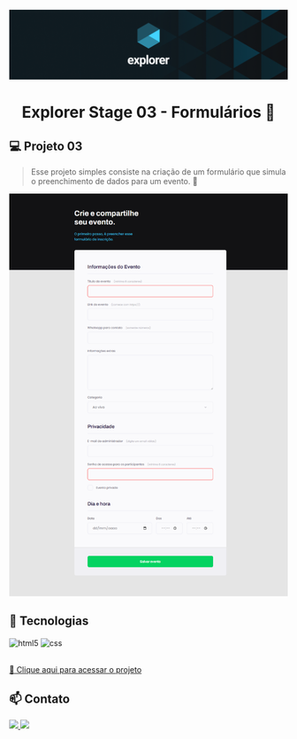 ![preview](./images/explorer.png)

  <h1 align="center"> Explorer Stage 03 - Formulários 📝</h1>

## 💻 Projeto 03
> Esse projeto simples consiste na criação de um formulário que simula o preenchimento de dados para um evento. 📆

![preview](./images/preview.png)

## 🚀 Tecnologias

<div style="display: inline_block">
  <img align="center" alt="html5" src="https://img.shields.io/badge/HTML5-E34F26?style=for-the-badge&logo=html5&logoColor=white" />
  <img align="center" alt="css" src="https://img.shields.io/badge/CSS3-1572B6?style=for-the-badge&logo=css3&logoColor=white" />
</div><br/>

[🔗 Clique aqui para acessar o projeto](https://codepen.io/Satth/pen/dyEzXze)

## 📫 Contato

<div>
  <a href="https://www.linkedin.com/in/eduardo-henrique-a52468254/" target="_blank">
    <img src="https://img.shields.io/badge/LinkedIn-0077B5?style=for-the-badge&logo=linkedin&logoColor=white">
  </a>
  <a href="mailto:henriqueeduardo682@hotmail.com" target="_blank">
    <img src="https://img.shields.io/badge/Gmail-D14836?style=for-the-badge&logo=gmail&logoColor=white">
  </a>
</div>
